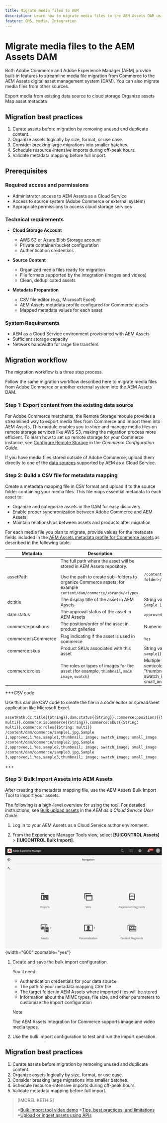 ```yaml
---
title: Migrate media files to AEM
description: Learn how to migrate media files to the AEM Assets DAM using the Bulk Import Tool.
feature: CMS, Media, Integration
---
```

# Migrate media files to the AEM Assets DAM

 Both Adobe Commerce and Adobe Experience Manager (AEM) provide built-in features to streamline media file migration from Commerce to the AEM Assets digital asset management system (DAM). You can also migrate media files from other sources.

 Export media from existing data source to cloud storage
 Organize assets
 Map asset metadata


## Migration best practices

1. Curate assets before migration by removing unused and duplicate content.
1. Organize assets logically by size, format, or use case.
1. Consider breaking large migrations into smaller batches.
1. Schedule resource-intensive imports during off-peak hours.
1. Validate metadata mapping before full import.

## Prerequisites

### Required access and permissions

- Administrator access to AEM Assets as a Cloud Service
- Access to source system (Adobe Commerce or external system)
- Appropriate permissions to access cloud storage services

### Technical requirements

- **Cloud Storage Account**
  - AWS S3 or Azure Blob Storage account
  - Private container/bucket configuration
  - Authentication credentials

- **Source Content**
  - Organized media files ready for migration
  - File formats supported by the integration (images and videos) <!--What formats are supported?-->
  - Clean, deduplicated assets

- **Metadata Preparation**
  - CSV file editor (e.g., Microsoft Excel)
  - AEM Assets metadata profile configured for Commerce assets
  - Mapped metadata values for each asset

### System Requirements

- AEM as a Cloud Service environment provisioned with AEM Assets
- Sufficient storage capacity
- Network bandwidth for large file transfers

## Migration workflow

The migration workflow is a three step process.

Follow the same migration workflow described here to migrate media files from Adobe Commerce or another external system into the AEM Assets DAM.

### Step 1: Export content from the existing data source

For Adobe Commerce merchants, the Remote Storage module provides a streamlined way to export media files from Commerce and import them into AEM Assets. This module enables you to store and manage media files on remote storage services like AWS S3, making the migration process more efficient. To learn how to set up remote storage for your Commerce instance, see [Configure Remote Storage](https://experienceleague.adobe.com/en/docs/commerce-operations/configuration-guide/storage/remote-storage/remote-storage-aws-s3) in the *Commerce Configuration Guide*.

If you have media files stored outside of Adobe Commerce, upload them directly to one of the [data sources](https://experienceleague.adobe.com/en/docs/experience-manager-cloud-service/content/assets/assets-view/bulk-import-assets-view#prerequisites) supported by AEM as a Cloud Service.

### Step 2: Build a CSV file for metadata mapping

Create a metadata mapping file in CSV format and upload it to the source folder containing your media files. This file maps essential metadata to each asset to:

- Organize and categorize assets in the DAM for easy discovery
- Enable proper synchronization between Adobe Commerce and AEM Assets
- Maintain relationships between assets and products after migration

For each media file you plan to migrate, provide values for the metadata fields included in the [AEM Assets metadata profile for Commerce assets](aem-assets-configure-aem.md) as described in the following table.

| Metadata | Description | Value |
|-------|-------------|--------|
| assetPath | The full path where the asset will be stored in AEM Assets repository.<br><br>Use the path to create sub-folders to organize Commerce assets, for example `content/dam/commerce/<brand>/<type>`. | `/content/dam/commerce/<sub-folder>/..<filename>` |
| dc:title | The display title of the asset in AEM Assets | String value (for example, `Sample 1`) |
| dam:status | The approval status of the asset in AEM Assets | `approved` |
| commerce:positions | The position/order of the asset in product galleries | Numeric value (e.g., "1") |
| commerce:isCommerce | Flag indicating if the asset is used in commerce | `Yes` |
| commerce:skus | Product SKUs associated with this asset | String value (for example, `sample1`) |
| commerce:roles | The roles or types of images for the asset (for example, `thumbnail`, `main image`, `swatch`) | Multiple values separated by semicolons (for example, "thumbnail; image; swatch_image; small_image") |

+++CSV code

Use this sample CSV code to create the file in a code editor or spreadsheet application like Microsoft Excel.

```csv
assetPath,dc:title{{String}},dam:status{{String}},commerce:positions{{String: multi}},commerce:isCommerce{{String}},commerce:skus{{String: multi}},commerce:roles{{String: multi}}
/content/dam/commerce/sample1.jpg,Sample 1,approved,1,Yes,sample1,thumbnail; image; swatch_image; small_image
/content/dam/commerce/sample2.jpg,Sample 2,approved,1,Yes,sample2,thumbnail; image; swatch_image; small_image
/content/dam/commerce/sample3.jpg,Sample 3,approved,1,Yes,sample3,thumbnail; image; swatch_image; small_image
```

+++

### Step 3: Bulk Import Assets into AEM Assets

After creating the metadata mapping file, use the AEM Assets Bulk Import Tool to import your assets.

The following is a high-level overview for using the tool. For detailed instructions, see [Bulk upload assets](https://experienceleague.adobe.com/en/docs/experience-manager-cloud-service/content/assets/manage/add-assets#bulk-upload) in the  *AEM as a Cloud Service User Guide*.

1. Log in to your AEM Assets as a Cloud Service author environment.

1. From the Experience Manager Tools view, select **[!UICONTROL Assets]** > **[!UICONTROL Bulk Import]**.

  ![AEM Assets authoring](./assets/aem-assets-authoring.png){width="600" zoomable="yes"}

1. Create and save the bulk import configuration.

   You'll need:

   - Authentication credentials for your data source
   - The path to your metadata mapping CSV file
   - The target folder in AEM Assets where imported files will be stored
   - Information about the MIME types, file size, and other parameters to customize the import configuration

    >[!NOTE]
    >
    >The AEM Assets Integration for Commerce supports image and video media types.

1. Use the bulk import configuration to test and run the import operation.

## Migration best practices

1. Curate assets before migration by removing unused and duplicate content.
1. Organize assets logically by size, format, or use case.
1. Consider breaking large migrations into smaller batches.
1. Schedule resource-intensive imports during off-peak hours.
1. Validate metadata mapping before full import.


>[!MORELIKETHIS]
>
>*[Bulk Import tool video demo](https://experienceleague.adobe.com/en/docs/experience-manager-cloud-service/content/assets/manage/add-assets#asset-bulk-ingestor)
>*[Tips, best practices, and limitations](https://experienceleague.adobe.com/en/docs/experience-manager-cloud-service/content/assets/manage/add-assets#tips-limitations)
>*[Upload or ingest assets using APIs](https://experienceleague.adobe.com/en/docs/experience-manager-cloud-service/content/assets/admin/developer-reference-material-apis#asset-upload)

